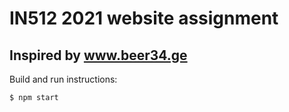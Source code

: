 # IN512 2021 website assignment
## Inspired by www.beer34.ge

Build and run instructions:
```bash
$ npm start
```
